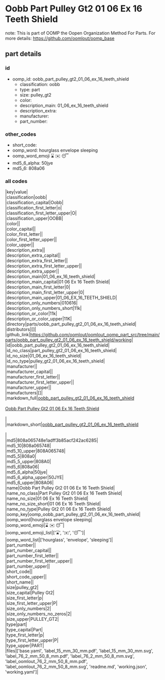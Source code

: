 # Oobb Part Pulley Gt2 01 06 Ex 16 Teeth Shield  

note: This is part of OOMP the Oopen Organization Method For Parts. For more details: https://github.com/oomlout/oomp_base

##  part details





### id
* oomp_id: oobb_part_pulley_gt2_01_06_ex_16_teeth_shield
  * classification: oobb
  * type: part
  * size: pulley_gt2
  * color: 
  * description_main: 01_06_ex_16_teeth_shield
  * description_extra: 
  * manufacturer: 
  * part_number: 

### other_codes
* short_code: 
* oomp_word: hourglass envelope sleeping
* oomp_word_emoji :hourglass: :envelope: :sleeping:
* md5_6_alpha: 50jye
* md5_6: 808a06

### all codes 
|key|value|  
|classification|oobb|  
|classification_capital|Oobb|  
|classification_first_letter|o|  
|classification_first_letter_upper|O|  
|classification_upper|OOBB|  
|color||  
|color_capital||  
|color_first_letter||  
|color_first_letter_upper||  
|color_upper||  
|description_extra||  
|description_extra_capital||  
|description_extra_first_letter||  
|description_extra_first_letter_upper||  
|description_extra_upper||  
|description_main|01_06_ex_16_teeth_shield|  
|description_main_capital|01 06 Ex 16 Teeth Shield|  
|description_main_first_letter|0|  
|description_main_first_letter_upper|0|  
|description_main_upper|01_06_EX_16_TEETH_SHIELD|  
|description_only_numbers|010616|  
|description_only_numbers_short|11k|  
|description_or_color|11k|  
|description_or_color_upper|11K|  
|directory|parts/oobb_part_pulley_gt2_01_06_ex_16_teeth_shield|  
|distributors|[]|  
|github_link|https://github.com/oomlout/oomlout_oomp_part_src/tree/main/parts/oobb_part_pulley_gt2_01_06_ex_16_teeth_shield/working|  
|id|oobb_part_pulley_gt2_01_06_ex_16_teeth_shield|  
|id_no_class|part_pulley_gt2_01_06_ex_16_teeth_shield|  
|id_no_size|01_06_ex_16_teeth_shield|  
|id_no_type|pulley_gt2_01_06_ex_16_teeth_shield|  
|manufacturer||  
|manufacturer_capital||  
|manufacturer_first_letter||  
|manufacturer_first_letter_upper||  
|manufacturer_upper||  
|manufacturers|[]|  
|markdown_full|[oobb_part_pulley_gt2_01_06_ex_16_teeth_shield](https://github.com/oomlout/oomlout_oomp_part_src/tree/main/parts/oobb_part_pulley_gt2_01_06_ex_16_teeth_shield/working)<br>[](https://github.com/oomlout/oomlout_oomp_part_src/tree/main/parts/oobb_part_pulley_gt2_01_06_ex_16_teeth_shield/working)<br>[Oobb Part Pulley Gt2 01 06 Ex 16 Teeth Shield](https://github.com/oomlout/oomlout_oomp_part_src/tree/main/parts/oobb_part_pulley_gt2_01_06_ex_16_teeth_shield/working)<br><br>|  
|markdown_short|[oobb_part_pulley_gt2_01_06_ex_16_teeth_shield](https://github.com/oomlout/oomlout_oomp_part_src/tree/main/parts/oobb_part_pulley_gt2_01_06_ex_16_teeth_shield/working)<br><br>|  
|md5|808a065748e1adff3b85acf242ac6285|  
|md5_10|808a065748|  
|md5_10_upper|808A065748|  
|md5_5|808a0|  
|md5_5_upper|808A0|  
|md5_6|808a06|  
|md5_6_alpha|50jye|  
|md5_6_alpha_upper|50JYE|  
|md5_6_upper|808A06|  
|name|Oobb Part Pulley Gt2 01 06 Ex 16 Teeth Shield|  
|name_no_class|Part Pulley Gt2 01 06 Ex 16 Teeth Shield|  
|name_no_size|01 06 Ex 16 Teeth Shield|  
|name_no_size_short|01 06 Ex 16 Teeth Shield|  
|name_no_type|Pulley Gt2 01 06 Ex 16 Teeth Shield|  
|oomp_key|oomp_oobb_part_pulley_gt2_01_06_ex_16_teeth_shield|  
|oomp_word|hourglass envelope sleeping|  
|oomp_word_emoji|:hourglass: :envelope: :sleeping:|  
|oomp_word_emoji_list|[':hourglass:', ':envelope:', ':sleeping:']|  
|oomp_word_list|['hourglass', 'envelope', 'sleeping']|  
|part_number||  
|part_number_capital||  
|part_number_first_letter||  
|part_number_first_letter_upper||  
|part_number_upper||  
|short_code||  
|short_code_upper||  
|short_name||  
|size|pulley_gt2|  
|size_capital|Pulley Gt2|  
|size_first_letter|p|  
|size_first_letter_upper|P|  
|size_only_numbers|2|  
|size_only_numbers_no_zeros|2|  
|size_upper|PULLEY_GT2|  
|type|part|  
|type_capital|Part|  
|type_first_letter|p|  
|type_first_letter_upper|P|  
|type_upper|PART|  
|files|['base.yaml', 'label_15_mm_30_mm.pdf', 'label_15_mm_30_mm.svg', 'label_76_2_mm_50_8_mm.pdf', 'label_76_2_mm_50_8_mm.svg', 'label_oomlout_76_2_mm_50_8_mm.pdf', 'label_oomlout_76_2_mm_50_8_mm.svg', 'readme.md', 'working.json', 'working.yaml']|  
